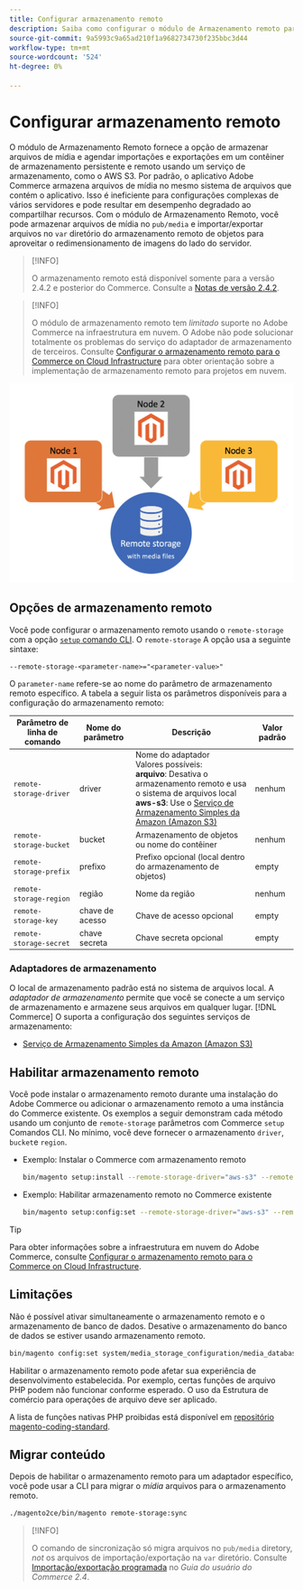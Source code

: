 ```yaml
---
title: Configurar armazenamento remoto
description: Saiba como configurar o módulo de Armazenamento remoto para o aplicativo comercial local.
source-git-commit: 9a5993c9a65ad210f1a9682734730f235bbc3d44
workflow-type: tm+mt
source-wordcount: '524'
ht-degree: 0%

---
```


# Configurar armazenamento remoto

O módulo de Armazenamento Remoto fornece a opção de armazenar arquivos de mídia e agendar importações e exportações em um contêiner de armazenamento persistente e remoto usando um serviço de armazenamento, como o AWS S3. Por padrão, o aplicativo Adobe Commerce armazena arquivos de mídia no mesmo sistema de arquivos que contém o aplicativo. Isso é ineficiente para configurações complexas de vários servidores e pode resultar em desempenho degradado ao compartilhar recursos. Com o módulo de Armazenamento Remoto, você pode armazenar arquivos de mídia no `pub/media` e importar/exportar arquivos no `var` diretório do armazenamento remoto de objetos para aproveitar o redimensionamento de imagens do lado do servidor.

>[!INFO]
>
>O armazenamento remoto está disponível somente para a versão 2.4.2 e posterior do Commerce. Consulte a [Notas de versão 2.4.2](https://devdocs.magento.com/guides/v2.4/release-notes/open-source-2-4-2.html).

>[!INFO]
>
>O módulo de armazenamento remoto tem _limitado_ suporte no Adobe Commerce na infraestrutura em nuvem. O Adobe não pode solucionar totalmente os problemas do serviço do adaptador de armazenamento de terceiros. Consulte [Configurar o armazenamento remoto para o Commerce on Cloud Infrastructure](cloud-support.md) para obter orientação sobre a implementação de armazenamento remoto para projetos em nuvem.

![imagem do esquema](../../assets/configuration/remote-storage-schema.png)

## Opções de armazenamento remoto

Você pode configurar o armazenamento remoto usando o `remote-storage` com a opção [`setup` comando CLI](../../installation/tutorials/deployment.md). O `remote-storage` A opção usa a seguinte sintaxe:

```text
--remote-storage-<parameter-name>="<parameter-value>"
```

O `parameter-name` refere-se ao nome do parâmetro de armazenamento remoto específico. A tabela a seguir lista os parâmetros disponíveis para a configuração do armazenamento remoto:

| Parâmetro de linha de comando | Nome do parâmetro | Descrição | Valor padrão |
|--- |--- |--- |--- |
| `remote-storage-driver` | driver | Nome do adaptador<br>Valores possíveis:<br>**arquivo**: Desativa o armazenamento remoto e usa o sistema de arquivos local <br>**aws-s3**: Use o [Serviço de Armazenamento Simples da Amazon (Amazon S3)](remote-storage-aws-s3.md) | nenhum |
| `remote-storage-bucket` | bucket | Armazenamento de objetos ou nome do contêiner | nenhum |
| `remote-storage-prefix` | prefixo | Prefixo opcional (local dentro do armazenamento de objetos) | empty |
| `remote-storage-region` | região | Nome da região | nenhum |
| `remote-storage-key` | chave de acesso | Chave de acesso opcional | empty |
| `remote-storage-secret` | chave secreta | Chave secreta opcional | empty |

### Adaptadores de armazenamento

O local de armazenamento padrão está no sistema de arquivos local. A _adaptador de armazenamento_ permite que você se conecte a um serviço de armazenamento e armazene seus arquivos em qualquer lugar. [!DNL Commerce] O suporta a configuração dos seguintes serviços de armazenamento:

- [Serviço de Armazenamento Simples da Amazon (Amazon S3)](remote-storage-aws-s3.md)

## Habilitar armazenamento remoto

Você pode instalar o armazenamento remoto durante uma instalação do Adobe Commerce ou adicionar o armazenamento remoto a uma instância do Commerce existente. Os exemplos a seguir demonstram cada método usando um conjunto de `remote-storage` parâmetros com Commerce `setup` Comandos CLI. No mínimo, você deve fornecer o armazenamento `driver`, `bucket`e `region`.

- Exemplo: Instalar o Commerce com armazenamento remoto

   ```bash
   bin/magento setup:install --remote-storage-driver="aws-s3" --remote-storage-bucket="myBucket" --remote-storage-region="us-east-1"
   ```

- Exemplo: Habilitar armazenamento remoto no Commerce existente

   ```bash
   bin/magento setup:config:set --remote-storage-driver="aws-s3" --remote-storage-bucket="myBucket" --remote-storage-region="us-east-1"
   ```

>[!TIP]
>
>Para obter informações sobre a infraestrutura em nuvem do Adobe Commerce, consulte [Configurar o armazenamento remoto para o Commerce on Cloud Infrastructure](cloud-support.md).

## Limitações

Não é possível ativar simultaneamente o armazenamento remoto e o armazenamento de banco de dados. Desative o armazenamento do banco de dados se estiver usando armazenamento remoto.

```bash
bin/magento config:set system/media_storage_configuration/media_database 0
```

Habilitar o armazenamento remoto pode afetar sua experiência de desenvolvimento estabelecida. Por exemplo, certas funções de arquivo PHP podem não funcionar conforme esperado. O uso da Estrutura de comércio para operações de arquivo deve ser aplicado.

A lista de funções nativas PHP proibidas está disponível em [repositório magento-coding-standard][code-standard].

## Migrar conteúdo

Depois de habilitar o armazenamento remoto para um adaptador específico, você pode usar a CLI para migrar o _mídia_ arquivos para o armazenamento remoto.

```bash
./magento2ce/bin/magento remote-storage:sync
```

>[!INFO]
>
>O comando de sincronização só migra arquivos no `pub/media` diretory, _not_ os arquivos de importação/exportação na `var` diretório. Consulte [Importação/exportação programada][import-export] no _Guia do usuário do Commerce 2.4_.

<!-- link definitions -->

[import-export]: https://docs.magento.com/user-guide/system/data-scheduled-import-export.html
[code-standard]: https://github.com/magento/magento-coding-standard/blob/develop/Magento2/Sniffs/Functions/DiscouragedFunctionSniff.php
